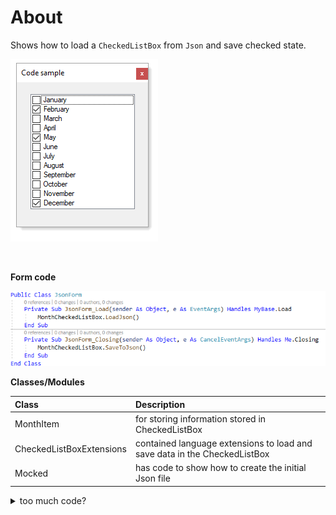 ﻿# About

Shows how to load a `CheckedListBox` from `Json` and save checked state.

![image](assets/CheckedListBoxJson.png)

</br>

**Form code**

![image](assets/code.png)

**Classes/Modules**


| Class  | Description|
| :--- | :--- |
| MonthItem | for storing information stored in CheckedListBox |
| CheckedListBoxExtensions | contained language extensions to load and save data in the CheckedListBox |
| Mocked | has code to show how to create the initial Json file |


<details>
<summary>too much code?</summary>
It is all how one sees things. Some may think it's too much but small solutions are not always the best.
</details>

